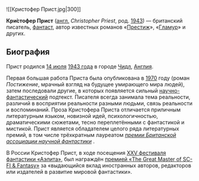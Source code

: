 ![[Кристофер Прист.jpg|300]]

**Кри́стофер Прист** ([англ.](https://ru.wikipedia.org/wiki/%D0%90%D0%BD%D0%B3%D0%BB%D0%B8%D0%B9%D1%81%D0%BA%D0%B8%D0%B9_%D1%8F%D0%B7%D1%8B%D0%BA) _Christopher Priest_, род. [1943](https://ru.wikipedia.org/wiki/1943)) — британский писатель, [фантаст](https://ru.wikipedia.org/wiki/%D0%A4%D0%B0%D0%BD%D1%82%D0%B0%D1%81%D1%82), автор известных романов «[Престиж](https://ru.wikipedia.org/wiki/%D0%9F%D1%80%D0%B5%D1%81%D1%82%D0%B8%D0%B6_(%D1%80%D0%BE%D0%BC%D0%B0%D0%BD))», «[Гламур](https://ru.wikipedia.org/w/index.php?title=%D0%93%D0%BB%D0%B0%D0%BC%D1%83%D1%80_(%D1%80%D0%BE%D0%BC%D0%B0%D0%BD)&action=edit&redlink=1)» и других.

## Биография

Прист родился [14 июля](https://ru.wikipedia.org/wiki/14_%D0%B8%D1%8E%D0%BB%D1%8F) [1943 года](https://ru.wikipedia.org/wiki/1943_%D0%B3%D0%BE%D0%B4) в городе [Чидл](https://ru.wikipedia.org/wiki/%D0%A7%D0%B8%D0%B4%D0%BB), [Англия](https://ru.wikipedia.org/wiki/%D0%90%D0%BD%D0%B3%D0%BB%D0%B8%D1%8F).

Первая большая работа Приста была опубликована в [1970](https://ru.wikipedia.org/wiki/1970) году (роман _Постижение_, мрачный взгляд на будущее умирающего мира людей), затем последовали другие, в которых появляется сильный [научно-фантастический](https://ru.wikipedia.org/wiki/%D0%9D%D0%B0%D1%83%D1%87%D0%BD%D0%B0%D1%8F_%D1%84%D0%B0%D0%BD%D1%82%D0%B0%D1%81%D1%82%D0%B8%D0%BA%D0%B0) подтекст. Писателя всегда занимала тема реальности, различий в восприятии реальности разными людьми, связь реальности и воспоминаний. Проза Кристофера Приста отличается приличным литературным языком, новизной идей, психологичностью, драматическими сюжетами, тесно переплетёнными с фантастикой и мистикой. Прист является обладателем целого ряда литературных премий, в том числе трёхкратным лауреатом _[премии Британской ассоциации научной фантастики](https://ru.wikipedia.org/wiki/%D0%9F%D1%80%D0%B5%D0%BC%D0%B8%D1%8F_%D0%91%D1%80%D0%B8%D1%82%D0%B0%D0%BD%D1%81%D0%BA%D0%BE%D0%B9_%D0%B0%D1%81%D1%81%D0%BE%D1%86%D0%B8%D0%B0%D1%86%D0%B8%D0%B8_%D0%BD%D0%B0%D1%83%D1%87%D0%BD%D0%BE%D0%B9_%D1%84%D0%B0%D0%BD%D1%82%D0%B0%D1%81%D1%82%D0%B8%D0%BA%D0%B8)_ .

В России Кристофер Прист, в ходе посещения [XXV фестиваля фантастики «Аэлита»](https://ru.wikipedia.org/wiki/%D0%90%D1%8D%D0%BB%D0%B8%D1%82%D0%B0_(%D1%84%D0%B5%D1%81%D1%82%D0%B8%D0%B2%D0%B0%D0%BB%D1%8C)), был награждён [премией «The Great Master of SC-FI & Fantasy»](https://ru.wikipedia.org/wiki/%D0%90%D1%8D%D0%BB%D0%B8%D1%82%D0%B0_(%D0%BF%D1%80%D0%B5%D0%BC%D0%B8%D1%8F)) за «выдающийся вклад иностранных авторов, редакторов или издателей в развитие мировой фантастики».